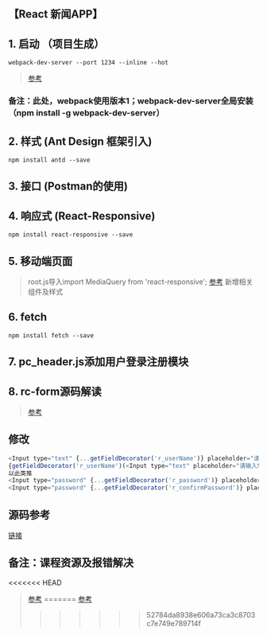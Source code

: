 ## 【React 新闻APP】

## 1. 启动 （项目生成）
`webpack-dev-server --port 1234 --inline --hot`
>[参考](http://www.cnblogs.com/fantasy-zxf/p/6795809.html)
### 备注：此处，webpack使用版本1；webpack-dev-server全局安装（npm install -g webpack-dev-server）
## 2. 样式 (Ant Design 框架引入)
`npm install antd --save`
## 3. 接口 (Postman的使用)
## 4. 响应式 (React-Responsive)
`npm install react-responsive --save`
## 5. 移动端页面
>root.js导入import MediaQuery from 'react-responsive';
>[参考](https://github.com/contra/react-responsive)
>新增相关组件及样式
## 6. fetch
`npm install fetch --save`
## 7. pc_header.js添加用户登录注册模块
## 8. rc-form源码解读
>[参考](http://doc.okbase.net/schifred/archive/257064.html)
## 修改
```javascript
<Input type="text" {...getFieldDecorator('r_userName')} placeholder="请输入您的账户" />
{getFieldDecorator('r_userName')(<Input type="text" placeholder="请输入您的账户" />)}
以此类推
<Input type="password" {...getFieldDecorator('r_password')} placeholder="请输入您的密码" />
<Input type="password" {...getFieldDecorator('r_confirmPassword')} placeholder="请再次输入您的密码" />
```

## 源码参考
[链接](https://github.com/ParryQiu/IMOOC-React)
## 备注：课程资源及报错解决
<<<<<<< HEAD
>[参考](http://www.imooc.com/article/17442?block_id=tuijian_wz)
=======
>[参考](http://www.imooc.com/article/17442?block_id=tuijian_wz)
>>>>>>> 52784da8938e606a73ca3c8703c7e749e789714f

